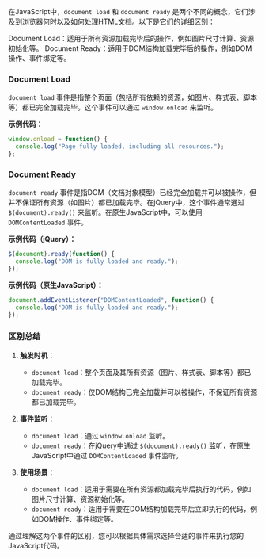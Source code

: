在JavaScript中，`document load` 和 `document ready` 是两个不同的概念，它们涉及到浏览器何时以及如何处理HTML文档。以下是它们的详细区别：

Document Load：适用于所有资源加载完毕后的操作，例如图片尺寸计算、资源初始化等。
Document Ready：适用于DOM结构加载完毕后的操作，例如DOM操作、事件绑定等。


### Document Load
`document load` 事件是指整个页面（包括所有依赖的资源，如图片、样式表、脚本等）都已完全加载完毕。这个事件可以通过 `window.onload` 来监听。

**示例代码：**
```javascript
window.onload = function() {
  console.log("Page fully loaded, including all resources.");
};
```

### Document Ready
`document ready` 事件是指DOM（文档对象模型）已经完全加载并可以被操作，但并不保证所有资源（如图片）都已加载完毕。在jQuery中，这个事件通常通过 `$(document).ready()` 来监听。在原生JavaScript中，可以使用 `DOMContentLoaded` 事件。

**示例代码（jQuery）：**
```javascript
$(document).ready(function() {
  console.log("DOM is fully loaded and ready.");
});
```

**示例代码（原生JavaScript）：**
```javascript
document.addEventListener("DOMContentLoaded", function() {
  console.log("DOM is fully loaded and ready.");
});
```

### 区别总结
1. **触发时机**：
   - `document load`：整个页面及其所有资源（图片、样式表、脚本等）都已加载完毕。
   - `document ready`：仅DOM结构已完全加载并可以被操作，不保证所有资源都已加载完毕。

2. **事件监听**：
   - `document load`：通过 `window.onload` 监听。
   - `document ready`：在jQuery中通过 `$(document).ready()` 监听，在原生JavaScript中通过 `DOMContentLoaded` 事件监听。

3. **使用场景**：
   - `document load`：适用于需要在所有资源都加载完毕后执行的代码，例如图片尺寸计算、资源初始化等。
   - `document ready`：适用于需要在DOM结构加载完毕后立即执行的代码，例如DOM操作、事件绑定等。

通过理解这两个事件的区别，您可以根据具体需求选择合适的事件来执行您的JavaScript代码。
